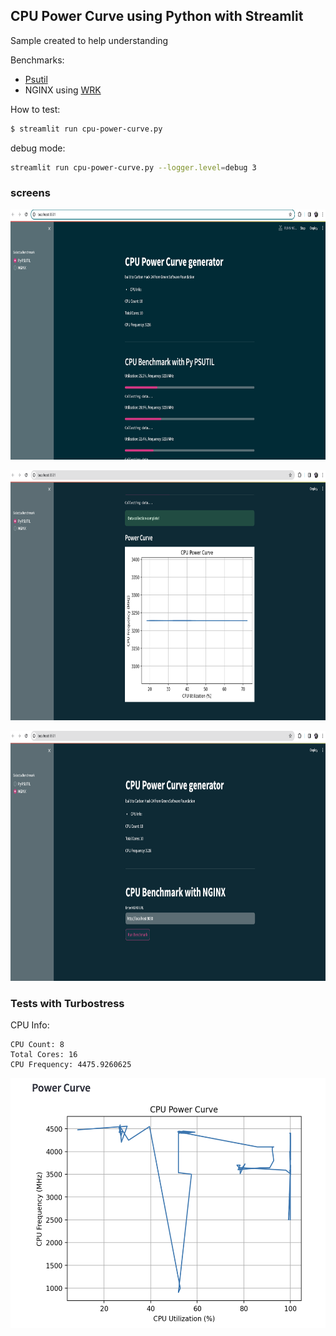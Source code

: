 ## CPU Power Curve using Python with Streamlit
Sample created to help understanding

Benchmarks: 
- [Psutil](https://pypi.org/project/psutil/) 
- NGINX using [WRK](https://github.com/wg/wrk)


How to test:
```bash
$ streamlit run cpu-power-curve.py
```

debug mode:
```bash
streamlit run cpu-power-curve.py --logger.level=debug 3
```

### screens

<p align="center"><img src="images/image.png" width=800px height=400px></p>

<p align="center"><img src="images/image-1.png" width=800px height=400px></p>

<p align="center"><img src="images/image-2.png" width=800px height=400px></p>


### Tests with Turbostress
CPU Info:
```
CPU Count: 8
Total Cores: 16
CPU Frequency: 4475.9260625
```

<p align="center"><img src="images/image-3.png" width=600px height=400px></p>


